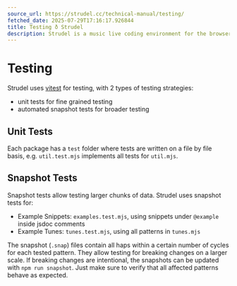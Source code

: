 ```yaml
---
source_url: https://strudel.cc/technical-manual/testing/
fetched_date: 2025-07-29T17:16:17.926844
title: Testing ð Strudel
description: Strudel is a music live coding environment for the browser, porting the TidalCycles pattern language to JavaScript.
---
```

 # Testing

Strudel uses [vitest](https://vitest.dev/) for testing, with 2 types of testing strategies:

- unit tests for fine grained testing
- automated snapshot tests for broader testing

## Unit Tests

Each package has a `test` folder where tests are written on a file by file basis, e.g. `util.test.mjs` implements all tests for `util.mjs`.

## Snapshot Tests

Snapshot tests allow testing larger chunks of data. Strudel uses snapshot tests for:

- Example Snippets: `examples.test.mjs`, using snippets under `@example` inside jsdoc comments
- Example Tunes: `tunes.test.mjs`, using all patterns in `tunes.mjs`

The snapshot (`.snap`) files contain all haps within a certain number of cycles for each tested pattern.
They allow testing for breaking changes on a larger scale.
If breaking changes are intentional, the snapshots can be updated with `npm run snapshot`.
Just make sure to verify that all affected patterns behave as expected.

 
